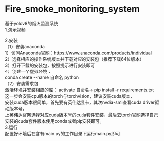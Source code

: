 # Fire_smoke_monitoring_system
基于yolov8的烟火监测系统  
1.演示视频  

2.安装  
（1）安装anaconda  
  1）访问Anaconda官网：https://www.anaconda.com/products/individual  
  2）选择相应的操作系统版本并下载对应的安装包（推荐下载64位版本）  
  3）打开下载的安装包，按照提示进行安装即可  
  4）创建一个虚拟环境：  
    conda create --name 自命名 python  
（2）安装需求包  
  激活环境并安装相应的库： activate 自命名-> pip install -r requirements.txt  
  这一步会安装cpu版本的torch与torchvision，建议安装cuda版本，  
  安装cuda版本很简单，首先要有英伟达显卡，其次nvdia-smi查看cuda driver驱动版本号，  
  上英伟达官网选择对应cuda版本号的cuda套件安装，最后去torch官网选择自己安装的cuda套件版本使用conda或者pip安装即可。  
3.运行  
配置好环境后在含有main.py的工作目录下运行main.py即可  
